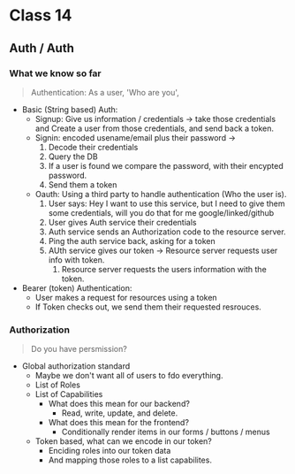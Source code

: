 # Class 14

## Auth / Auth

### What we know so far

> Authentication: As a user, 'Who are you',

- Basic (String based) Auth:
  - Signup: Give us information / credentials -> take those credentials and Create a user from those credentials, and send back a token.
  - Signin: encoded usename/email  plus their password ->
    1) Decode their credentials
    2) Query the DB
    3) If a user is found we compare the password, with their encypted password. 
    4) Send them a token
  - Oauth: Using a third party to handle authentication (Who the user is).
    1) User says: Hey I want to use this service, but I need to give them some credentials, will you do that for me google/linked/github
    2) User gives Auth service their credentials
    3) Auth service sends an Authorization code to the resource server.
    4) Ping the auth service back, asking for a token
    5) AUth service gives our token -> Resource server requests user info with token.
        1) Resource server requests the users information with the token.
- Bearer (token) Authentication:
  - User makes a request for resources using a token
  - If Token checks out, we send them their requested resrouces.

### Authorization

> Do you have persmission?

- Global authorization standard
  - Maybe we don't want all of users to fdo everything.
  - List of Roles
  - List of Capabilities
    - What does this mean for our backend?
      - Read, write, update, and delete.
    - What does this mean for the frontend?
      - Conditionally render items in our forms / buttons / menus
  - Token based, what can we encode in our token?
    - Enciding roles into our token data
    - And mapping those roles to a list capabilites.